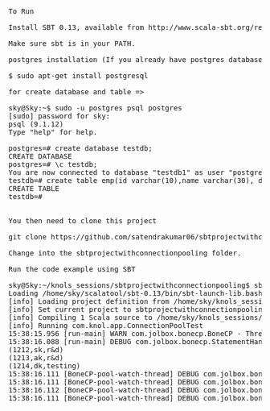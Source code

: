 <pre>

To Run

Install SBT 0.13, available from http://www.scala-sbt.org/release/docs/Getting-Started/Setup.html

Make sure sbt is in your PATH.

postgres installation (If you already have postgres database then no need to install)=> 

$ sudo apt-get install postgresql 

for create database and table => 

sky@Sky:~$ sudo -u postgres psql postgres
[sudo] password for sky: 
psql (9.1.12)
Type "help" for help.

postgres=# create database testdb;
CREATE DATABASE
postgres=# \c testdb;
You are now connected to database "testdb1" as user "postgres".
testdb=# create table emp(id varchar(10),name varchar(30), dept varchar(10));
CREATE TABLE
testdb=# 


You then need to clone this project

git clone https://github.com/satendrakumar06/sbtprojectwithconnectionpooling.git

Change into the sbtprojectwithconnectionpooling folder.

Run the code example using SBT

sky@Sky:~/knols_sessions/sbtprojectwithconnectionpooling$ sbt run
Loading /home/sky/scalatool/sbt-0.13/bin/sbt-launch-lib.bash
[info] Loading project definition from /home/sky/knols_sessions/sbtprojectwithconnectionpooling/project
[info] Set current project to sbtprojectwithconnectionpooling (in build file:/home/sky/knols_sessions/sbtprojectwithconnectionpooling/)
[info] Compiling 1 Scala source to /home/sky/knols_sessions/sbtprojectwithconnectionpooling/target/scala-2.10/classes...
[info] Running com.knol.app.ConnectionPoolTest
15:38:15.956 [run-main] WARN com.jolbox.bonecp.BoneCP - Thread close connection monitoring has been enabled. This will negatively impact on your performance. Only enable this option for debugging purposes!
15:38:16.088 [run-main] DEBUG com.jolbox.bonecp.StatementHandle - select * from emp
(1212,sk,r&amp;d)
(1213,ak,r&amp;d)
(1214,dk,testing)
15:38:16.111 [BoneCP-pool-watch-thread] DEBUG com.jolbox.bonecp.PoolWatchThread - Terminating pool watch thread
15:38:16.111 [BoneCP-pool-watch-thread] DEBUG com.jolbox.bonecp.PoolWatchThread - Terminating pool watch thread
15:38:16.112 [BoneCP-pool-watch-thread] DEBUG com.jolbox.bonecp.PoolWatchThread - Terminating pool watch thread
15:38:16.111 [BoneCP-pool-watch-thread] DEBUG com.jolbox.bonecp.PoolWatchThread - Terminating pool watch thread
</pre>
